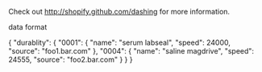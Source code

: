 Check out http://shopify.github.com/dashing for more information.

data format

{
  "durablity": {
    "0001": {
      "name": "serum labseal",
      "speed": 24000,
      "source": "foo1.bar.com"
    },
    "0004": {
      "name": "saline magdrive",
      "speed": 24555,
      "source": "foo2.bar.com"
    }
  }
}